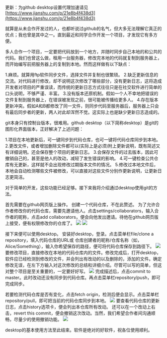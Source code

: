 更新：为github desktop设置代理加速请见[https://www.jianshu.com/p/21e8b4f438d3](https://www.jianshu.com/p/21e8b4f438d3)


就算是从未合作开发过的人，也都听说过github的名气，但大多无法理解它真正的优点；我也曾是其中之一。直到最近和同学合作开发一个项目，才发现它有多方便。

 多人合作一个项目，一定要把代码放到一个地方，并随时同步自己本地的和公共的代码。我们也曾这么做，租用一台服务器，修改完本地的代码就复制到服务器上，而开始编写前把服务器上的复制到本地。然而这样做有以下缺点：

1.麻烦。就算用ftp软件同步文件，选择文件并复制也很繁琐。
2.缺乏更新信息的交流。对代码进行修改，却不说明这次修改了哪些部分，没有更新日志，这将造成开发者对项目的严重误读，而传统的更新日志方式往往只是在社交软件进行简单的口头说明，不够严谨、丰富。
3.没有版本还原机制。假如一个人不幸地把错误的文件复制到服务器上，在错误被发现之前，很可能被传播给更多人。
4.存在版本更新冲突。假如A和B都修改了同一文件，则同步代码至服务器后，服务器上只会有最后同步者的更新，两人对此却浑然不觉。这实际上也是缺少更新日志造成的。

git本身只有控制台版本，很难用。github desktop（以下简称desktop）是git的图形化界面版本，正好解决了上述问题：

1.项目在本地更新后，可一键同步到代码仓库，也可一键将代码仓库同步到本地。
2.更改文件，或者增加删除文件都可以(实际上是必须)附上更新说明，既有简述又有详细说明。还会保存整个项目的更新日志。
3.会保存文件的过去版本，因此可撤销自己的，甚至是他人的改动，减轻了发生错误的影响。
4.可一键检查公共仓库有无更新，这样就不会出现修改过期版本文件的情况。
5.修改过本地文件后，本地会自动检测哪些文件被修改，可以直接对这些文件分别作更新说明，让更新日志更简洁。

对于简单的开发，这些功能已经足够。接下来我将介绍通过desktop使用git的方法。

首先需要在github网页版上操作。
创建一个代码仓库，不在此赘述。
为了允许合作者修改你的代码仓库，需要先邀请他人。点击settings/collaborators，输入合作者的昵称，点击add collaborators，便会向他发出邀请。待他在github网页版上接受，便有权限修改你的仓库了。
![](https://upload-images.jianshu.io/upload_images/14546900-2d859d44afe3eaa8.png?imageMogr2/auto-orient/strip%7CimageView2/2/w/1240)
![](https://upload-images.jianshu.io/upload_images/14546900-91c5288293e64861.png?imageMogr2/auto-orient/strip%7CimageView2/2/w/1240)





接下来便可以使用desktop。
安装好desktop，登录。点击菜单栏file/clone a repository，填入代码仓库的URL或 仓库创建者的昵称/仓库名称（如，Alice/Something），输入你希望保存的路径，便可将代码仓库保存到路径下。
![](https://upload-images.jianshu.io/upload_images/14546900-729809ad11094b43.png?imageMogr2/auto-orient/strip%7CimageView2/2/w/1240)
要修改项目，直接修改在本地的代码仓库内的文件。修改完成后，打开desktop，软件应已经检测到修改的文件，并会列出有改动的以及删除的，添加的文件。确定修改无误，在左下方输入对这次修改的总结和详细介绍。尽管可以写的简单，但这对整个项目是至关重要的，一定要好好写。
![](https://upload-images.jianshu.io/upload_images/14546900-17c911bfd2866fd3.png?imageMogr2/auto-orient/strip%7CimageView2/2/w/1240)
完成描述后，点击commit to master。此时改动还没有同步到代码仓库。再点击菜单栏repository/push，即可完成同步。

若要检测代码仓库是否有变化，点击fetch origin，检测后便会显示。点击菜单栏repository/pull，即可把当前的代码仓库同步到本地。
![](https://upload-images.jianshu.io/upload_images/14546900-0c120be714fbbe8e.png?imageMogr2/auto-orient/strip%7CimageView2/2/w/1240)
要查看代码仓库的更新日志，点击history选项卡，便会列出本仓库所有改动。
还可以在一个改动上右击，revert this commit，便会撤销这次改动。当然，我们希望合作者间沟通顺畅，尽量少的使用撤销功能。
![](https://upload-images.jianshu.io/upload_images/14546900-cc808372d8078e80.png?imageMogr2/auto-orient/strip%7CimageView2/2/w/1240)


desktop的基本使用方法至此结束。软件是绝对的好软件，祝各位使用顺利。

